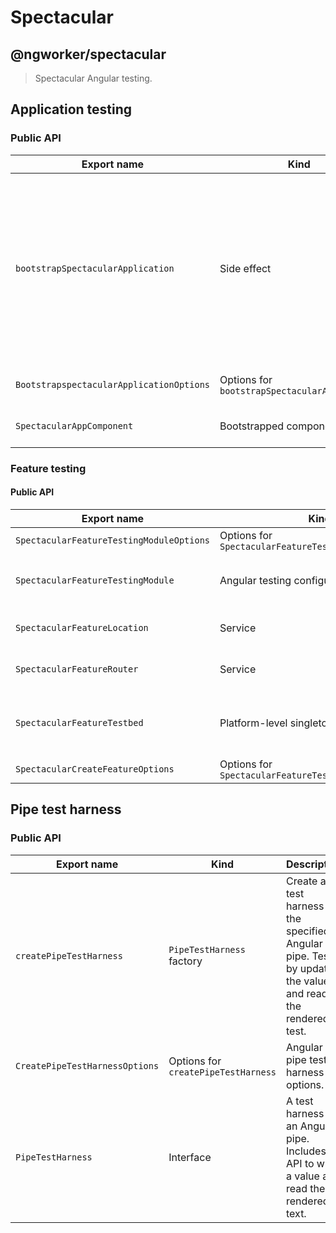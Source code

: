 # Spectacular

## @ngworker/spectacular

> Spectacular Angular testing.

## Application testing

### Public API

| Export name                              | Kind                                          | Description                                                                                                                                                |
| ---------------------------------------- | --------------------------------------------- | ---------------------------------------------------------------------------------------------------------------------------------------------------------- |
| `bootstrapSpectacularApplication`        | Side effect                                   | Bootstrap a test application with the specified metadata. Useful to test configuration Angular modules, bootstrap listeners, and application initializers. |
| `BootstrapspectacularApplicationOptions` | Options for `bootstrapSpectacularApplication` | Spectacular application options.                                                                                                                           |
| `SpectacularAppComponent`                | Bootstrapped component                        | A root component for testing.                                                                                                                              |

### Feature testing

#### Public API

| Export name                              | Kind                                                  | Description                                                                                                           |
| ---------------------------------------- | ----------------------------------------------------- | --------------------------------------------------------------------------------------------------------------------- |
| `SpectacularFeatureTestingModuleOptions` | Options for `SpectacularFeatureTestingModule`         | Feature testing options.                                                                                              |
| `SpectacularFeatureTestingModule`        | Angular testing configuration module                  | Configures the `RouterTestingModule` and provides `SpectacularFeatureRouter` as well as `SpectacularFeatureLocation`. |
| `SpectacularFeatureLocation`             | Service                                               | A subset of Angular's `Location` API adjusted to the feature-under-test.                                              |
| `SpectacularFeatureRouter`               | Service                                               | A subset og Angular's `Router` API adjusted to the feature-under-test.                                                |
| `SpectacularFeatureTestbed`              | Platform-level singleton service                      | Configures `SpectacularFeatureTestingModule`, bootstraps `SpectacularAppComponent` and runs initial navigation.       |
| `SpectacularCreateFeatureOptions`        | Options for `SpectacularFeatureTestbed.createFeature` | Testbed feature testing options.                                                                                      |

## Pipe test harness

### Public API

| Export name                    | Kind                                | Description                                                                                                        |
| ------------------------------ | ----------------------------------- | ------------------------------------------------------------------------------------------------------------------ |
| `createPipeTestHarness`        | `PipeTestHarness` factory           | Create a test harness for the specified Angular pipe. Test it by updating the value and reading the rendered test. |
| `CreatePipeTestHarnessOptions` | Options for `createPipeTestHarness` | Angular pipe test harness options.                                                                                 |
| `PipeTestHarness`              | Interface                           | A test harness for an Angular pipe. Includes an API to write a value and read the rendered text.                   |
